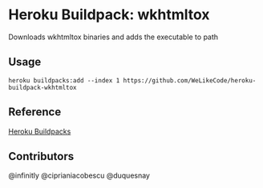 # Heroku Buildpack: wkhtmltox

Downloads wkhtmltox binaries and adds the executable to path

## Usage

```
heroku buildpacks:add --index 1 https://github.com/WeLikeCode/heroku-buildpack-wkhtmltox
```

## Reference

[Heroku Buildpacks](https://devcenter.heroku.com/articles/buildpacks)


## Contributors

@infinitly
@ciprianiacobescu
@duquesnay
